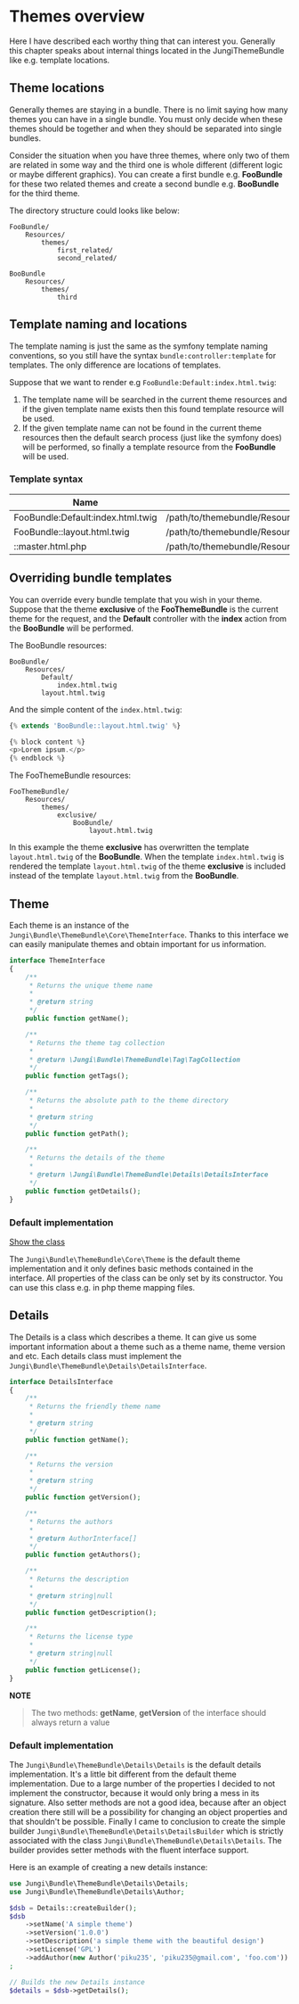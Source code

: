 Themes overview
===============

Here I have described each worthy thing that can interest you. Generally this chapter speaks about internal things located
in the JungiThemeBundle like e.g. template locations.

Theme locations
---------------

Generally themes are staying in a bundle. There is no limit saying how many themes you can have in a single bundle. You
must only decide when these themes should be together and when they should be separated into single bundles.

Consider the situation when you have three themes, where only two of them are related in some way and the third one is
whole different (different logic or maybe different graphics). You can create a first bundle e.g. **FooBundle** for these
two related themes and create a second bundle e.g. **BooBundle** for the third theme.

The directory structure could looks like below:

```
FooBundle/
    Resources/
        themes/
            first_related/
            second_related/

BooBundle
    Resources/
        themes/
            third
```

Template naming and locations
-----------------------------

The template naming is just the same as the symfony template naming conventions, so you still have the syntax `bundle:controller:template`
for templates. The only difference are locations of templates.

Suppose that we want to render e.g `FooBundle:Default:index.html.twig`:

1. The template name will be searched in the current theme resources and if the given template name exists then this found
template resource will be used.
2. If the given template name can not be found in the current theme resources then the default search process (just like
the symfony does) will be performed, so finally a template resource from the **FooBundle** will be used.

### Template syntax

Name | Path
---- | ----
FooBundle:Default:index.html.twig | /path/to/themebundle/Resources/themes/foo/FooBundle/Default/index.html.twig
FooBundle::layout.html.twig | /path/to/themebundle/Resources/themes/foo/FooBundle/layout.html.twig
::master.html.php | /path/to/themebundle/Resources/themes/foo/master.html.php

Overriding bundle templates
---------------------------

You can override every bundle template that you wish in your theme. Suppose that the theme **exclusive** of the **FooThemeBundle**
is the current theme for the request, and the **Default** controller with the **index** action from the **BooBundle**
will be performed.

The BooBundle resources:

```
BooBundle/
    Resources/
        Default/
            index.html.twig
        layout.html.twig
```

And the simple content of the `index.html.twig`:

```php
{% extends 'BooBundle::layout.html.twig' %}

{% block content %}
<p>Lorem ipsum.</p>
{% endblock %}
```

The FooThemeBundle resources:

```
FooThemeBundle/
    Resources/
        themes/
            exclusive/
                BooBundle/
                    layout.html.twig
```

In this example the theme **exclusive** has overwritten the template `layout.html.twig` of the **BooBundle**. When the
template `index.html.twig` is rendered the template `layout.html.twig` of the theme **exclusive** is included instead
of the template `layout.html.twig` from the **BooBundle**.

Theme
-----

Each theme is an instance of the `Jungi\Bundle\ThemeBundle\Core\ThemeInterface`. Thanks to this interface we can easily
manipulate themes and obtain important for us information.

```php
interface ThemeInterface
{
    /**
     * Returns the unique theme name
     *
     * @return string
     */
    public function getName();

    /**
     * Returns the theme tag collection
     *
     * @return \Jungi\Bundle\ThemeBundle\Tag\TagCollection
     */
    public function getTags();

    /**
     * Returns the absolute path to the theme directory
     *
     * @return string
     */
    public function getPath();

    /**
     * Returns the details of the theme
     *
     * @return \Jungi\Bundle\ThemeBundle\Details\DetailsInterface
     */
    public function getDetails();
}
```

### Default implementation

[Show the class](https://github.com/piku235/JungiThemeBundle/blob/master/Core/Theme.php)

The `Jungi\Bundle\ThemeBundle\Core\Theme` is the default theme implementation and it only defines basic methods contained
in the interface. All properties of the class can be only set by its constructor. You can use this class e.g. in php
theme mapping files.

Details
-------

The Details is a class which describes a theme. It can give us some important information about a theme such as a theme
name, theme version and etc. Each details class must implement the `Jungi\Bundle\ThemeBundle\Details\DetailsInterface`.

```php
interface DetailsInterface
{
    /**
     * Returns the friendly theme name
     *
     * @return string
     */
    public function getName();

    /**
     * Returns the version
     *
     * @return string
     */
    public function getVersion();

    /**
     * Returns the authors
     *
     * @return AuthorInterface[]
     */
    public function getAuthors();

    /**
     * Returns the description
     *
     * @return string|null
     */
    public function getDescription();

    /**
     * Returns the license type
     *
     * @return string|null
     */
    public function getLicense();
}
```

**NOTE**

> The two methods: **getName**, **getVersion** of the interface should always return a value

### Default implementation

The `Jungi\Bundle\ThemeBundle\Details\Details` is the default details implementation. It's a little bit different from the
default theme implementation. Due to a large number of the properties I decided to not implement the constructor,
because it would only bring a mess in its signature. Also setter methods are not a good idea, because after
an object creation there still will be a possibility for changing an object properties and that shouldn't be possible.
Finally I came to conclusion to create the simple builder `Jungi\Bundle\ThemeBundle\Details\DetailsBuilder` which is strictly
associated with the class `Jungi\Bundle\ThemeBundle\Details\Details`. The builder provides setter methods with the fluent
interface support.

Here is an example of creating a new details instance:

```php
use Jungi\Bundle\ThemeBundle\Details\Details;
use Jungi\Bundle\ThemeBundle\Details\Author;

$dsb = Details::createBuilder();
$dsb
    ->setName('A simple theme')
    ->setVersion('1.0.0')
    ->setDescription('a simple theme with the beautiful design')
    ->setLicense('GPL')
    ->addAuthor(new Author('piku235', 'piku235@gmail.com', 'foo.com'))
;

// Builds the new Details instance
$details = $dsb->getDetails();
```

